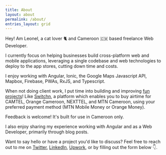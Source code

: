```yaml
---
title: About
layout: about
permalink: /about/
entries_layout: grid
---
```


Hey! Am Leonel, a cat lover 🐈 and Cameroon 🇨🇲 based freelance Web Developer.

I currently focus on helping businesses build cross-platform web and mobile applications, leveraging a single codebase and web technologies to deploy to the app stores, cutting down time and costs.

I enjoy working with Angular, Ionic, the Google Maps Javascript API, Mapbox, Firebase, PWAs, RxJS, and Typescript. 

When not doing client work, I put time into building and improving [fun projects](/work/)! Like [Switchn](https://switchn.net), a platform which enables you to buy airtime for CAMTEL, Orange Cameroon, NEXTTEL, and MTN Cameroon, using your preferred payment method (MTN Mobile Money or Orange Money).

Feedback is welcome! It's built for use in Cameroon only. 

I also enjoy sharing my experience working with Angular and as a Web Developer, primarily through blog posts.

Want to say hello or have a project you'd like to discuss? Feel free to reach out to me on [Twitter](https://twitter.com/leonelngande), [LinkedIn](https://www.upwork.com/o/profiles/users/_~01b729f550597fbf1c/), [Upwork](https://www.upwork.com/o/profiles/users/_~01b729f550597fbf1c/), or by filling out the form below 👇.
